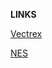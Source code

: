 <p align="left">
<b>LINKS</b>

<a href="https://app.gpv.gg/g/NMZUMhsmz7?p=1">Vectrex</a>

<a href="https://app.gpv.gg/g/41vUsBzGDr?p=1">NES</a>

